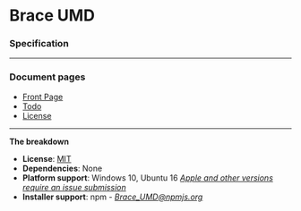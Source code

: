 
# Brace UMD
### Specification

------

### Document pages
* [Front Page](https://github.com/restarian/brace_umd/blob/master/README.md)
* [Todo](https://github.com/restarian/brace_umd/blob/master/doc/todo.md)
* [License](https://github.com/restarian/brace_umd/blob/master/doc/todo.md)

----

**The breakdown**

* **License**: [MIT](https://github.com/restarian/brace_umd/blob/master/doc/license.md)
* **Dependencies**: None
* **Platform support**: Windows 10, Ubuntu 16 *[Apple and other versions require an issue submission](https://github.com/restarian/brace_umd/issues)*
* **Installer support**: npm - *[Brace_UMD@npmjs.org ](https://www.npmjs.com/package/brace_umd)*
